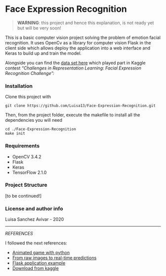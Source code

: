 # **Face Expression Recognition**

> **WARNING**: this project and hence this explanation, is not ready yet but will be very soon!

This is a basic computer vision project solving the problem of emotion facial recognition. It uses OpenCv as a library for computer vision Flask in the client side which allows deploy the application into a web interface and Keras to build up and train the model. 

Alongside you can find the [data set here](https://www.kaggle.com/c/challenges-in-representation-learning-facial-expression-recognition-challenge) which played part in Kaggle contest *“Challenges in Representation Learning: Facial Expression Recognition Challenge”:*

### Installation
Clone this project with
```
git clone https://github.com/Luisa13/Face-Expression-Recognition.git
```
Then, from the project folder, execute the makefile to install all the dependencies you will need
```
cd ./Face-Expression-Recognition
make init
```
### Requirements
* OpenCV 3.4.2
* Flask
* Keras
* TensorFlow 2.1.0

### Project Structure
[to be continued!]

### License and author info
Luisa Sanchez Avivar - 2020





---


*REFERENCES* 

I followed the next references:

* [Animated game with python](https://github.com/PubNubDevelopers/Ninja-Multiplayer-Platformer)
* [From raw images to real-time predictions](https://towardsdatascience.com/from-raw-images-to-real-time-predictions-with-deep-learning-ddbbda1be0e4)
* [Flask application example](https://towardsdatascience.com/develop-an-interactive-drawing-recognition-app-based-on-cnn-deploy-it-with-flask-95a805de10c0)
* [Download from kaggle](https://www.kaggle.com/general/74235)
